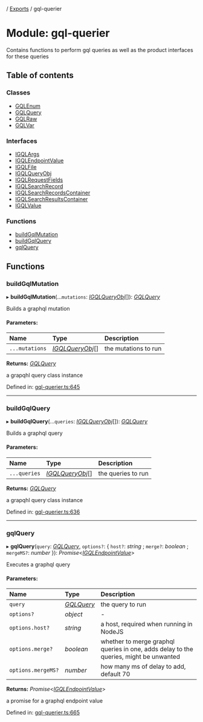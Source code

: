 [](../README.md) / [Exports](../modules.md) / gql-querier

# Module: gql-querier

Contains functions to perform gql queries as well
as the product interfaces for these queries

## Table of contents

### Classes

- [GQLEnum](../classes/gql_querier.gqlenum.md)
- [GQLQuery](../classes/gql_querier.gqlquery.md)
- [GQLRaw](../classes/gql_querier.gqlraw.md)
- [GQLVar](../classes/gql_querier.gqlvar.md)

### Interfaces

- [IGQLArgs](../interfaces/gql_querier.igqlargs.md)
- [IGQLEndpointValue](../interfaces/gql_querier.igqlendpointvalue.md)
- [IGQLFile](../interfaces/gql_querier.igqlfile.md)
- [IGQLQueryObj](../interfaces/gql_querier.igqlqueryobj.md)
- [IGQLRequestFields](../interfaces/gql_querier.igqlrequestfields.md)
- [IGQLSearchRecord](../interfaces/gql_querier.igqlsearchrecord.md)
- [IGQLSearchRecordsContainer](../interfaces/gql_querier.igqlsearchrecordscontainer.md)
- [IGQLSearchResultsContainer](../interfaces/gql_querier.igqlsearchresultscontainer.md)
- [IGQLValue](../interfaces/gql_querier.igqlvalue.md)

### Functions

- [buildGqlMutation](gql_querier.md#buildgqlmutation)
- [buildGqlQuery](gql_querier.md#buildgqlquery)
- [gqlQuery](gql_querier.md#gqlquery)

## Functions

### buildGqlMutation

▸ **buildGqlMutation**(...`mutations`: [*IGQLQueryObj*](../interfaces/gql_querier.igqlqueryobj.md)[]): [*GQLQuery*](../classes/gql_querier.gqlquery.md)

Builds a graphql mutation

#### Parameters:

Name | Type | Description |
:------ | :------ | :------ |
`...mutations` | [*IGQLQueryObj*](../interfaces/gql_querier.igqlqueryobj.md)[] | the mutations to run   |

**Returns:** [*GQLQuery*](../classes/gql_querier.gqlquery.md)

a grapqhl query class instance

Defined in: [gql-querier.ts:645](https://github.com/onzag/itemize/blob/5fcde7cf/gql-querier.ts#L645)

___

### buildGqlQuery

▸ **buildGqlQuery**(...`queries`: [*IGQLQueryObj*](../interfaces/gql_querier.igqlqueryobj.md)[]): [*GQLQuery*](../classes/gql_querier.gqlquery.md)

Builds a graphql query

#### Parameters:

Name | Type | Description |
:------ | :------ | :------ |
`...queries` | [*IGQLQueryObj*](../interfaces/gql_querier.igqlqueryobj.md)[] | the queries to run   |

**Returns:** [*GQLQuery*](../classes/gql_querier.gqlquery.md)

a grapqhl query class instance

Defined in: [gql-querier.ts:636](https://github.com/onzag/itemize/blob/5fcde7cf/gql-querier.ts#L636)

___

### gqlQuery

▸ **gqlQuery**(`query`: [*GQLQuery*](../classes/gql_querier.gqlquery.md), `options?`: { `host?`: *string* ; `merge?`: *boolean* ; `mergeMS?`: *number*  }): *Promise*<[*IGQLEndpointValue*](../interfaces/gql_querier.igqlendpointvalue.md)\>

Executes a graphql query

#### Parameters:

Name | Type | Description |
:------ | :------ | :------ |
`query` | [*GQLQuery*](../classes/gql_querier.gqlquery.md) | the query to run   |
`options?` | *object* | - |
`options.host?` | *string* | a host, required when running in NodeJS   |
`options.merge?` | *boolean* | whether to merge graphql queries in one, adds delay to the queries, might be unwanted   |
`options.mergeMS?` | *number* | how many ms of delay to add, default 70   |

**Returns:** *Promise*<[*IGQLEndpointValue*](../interfaces/gql_querier.igqlendpointvalue.md)\>

a promise for a graphql endpoint value

Defined in: [gql-querier.ts:665](https://github.com/onzag/itemize/blob/5fcde7cf/gql-querier.ts#L665)

